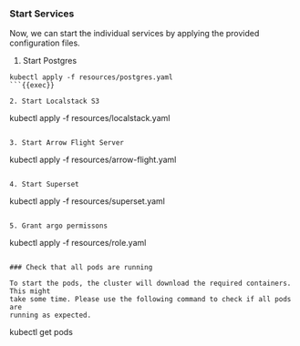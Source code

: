 ### Start Services

Now, we can start the individual services by applying the provided configuration
files.

1. Start Postgres

```
kubectl apply -f resources/postgres.yaml
```{{exec}}

2. Start Localstack S3

```
kubectl apply -f resources/localstack.yaml
```{{exec}}

3. Start Arrow Flight Server

```
kubectl apply -f resources/arrow-flight.yaml
```{{exec}}

4. Start Superset

```
kubectl apply -f resources/superset.yaml
```{{exec}}

5. Grant argo permissons

```
kubectl apply -f resources/role.yaml
```{{exec}}

### Check that all pods are running

To start the pods, the cluster will download the required containers. This might
take some time. Please use the following command to check if all pods are
running as expected.

```
kubectl get pods
```{{exec}}
